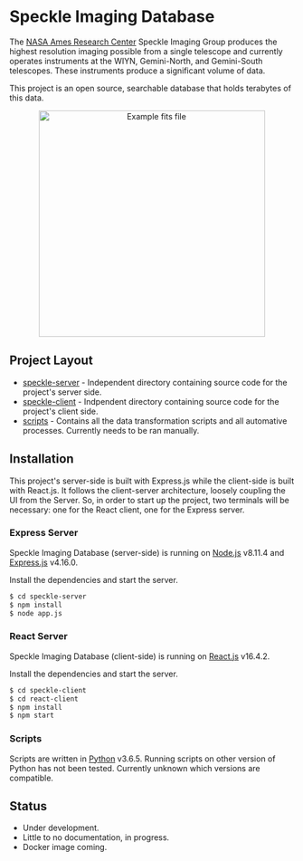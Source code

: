 # Speckle Imaging Database

The [NASA Ames Research Center](https://www.nasa.gov/ames) Speckle Imaging Group produces the highest resolution imaging possible from a single telescope and currently operates instruments at the WIYN, Gemini-North, and Gemini-South telescopes. These instruments produce a significant volume of data.

This project is an open source, searchable database that holds terabytes of this data. 

<p align="center">
<img src="https://i.imgur.com/OjLYFA8.png" alt="Example fits file" class="center" height="400" width="400">
</p>

## Project Layout
- [speckle-server](https://github.com/exlunae/speckle-imaging/tree/master/speckle-server) - Independent directory containing source code for the project's server side.
- [speckle-client](https://github.com/exlunae/speckle-imaging/tree/master/speckle-client) - Indpendent directory containing source code for the project's client side.
- [scripts](https://github.com/exlunae/speckle-imaging/tree/master/scripts) - Contains all the data transformation scripts and all automative processes. Currently needs to be ran manually. 
## Installation
This project's server-side is built with Express.js while the client-side is built with React.js. It follows the client-server architecture, loosely coupling the UI from the Server. So, in order to start up the project, two terminals will be necessary: one for the React client, one for the Express server. 
### Express Server
Speckle Imaging Database (server-side) is running on [Node.js](https://nodejs.org/) v8.11.4 and [Express.js](https://expressjs.com/) v4.16.0.

Install the dependencies and start the server.

```sh
$ cd speckle-server
$ npm install
$ node app.js
```

### React Server

Speckle Imaging Database (client-side) is running on [React.js](https://reactjs.org/) v16.4.2. 

Install the dependencies and start the server.

```sh
$ cd speckle-client
$ cd react-client
$ npm install
$ npm start
```
### Scripts 

Scripts are written in [Python](https://www.python.org/downloads/release/python-365/) v3.6.5. Running scripts on other version of Python has not been tested. Currently unknown which versions are compatible.

## Status

- Under development.
- Little to no documentation, in progress.
- Docker image coming. 

